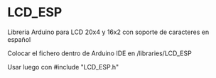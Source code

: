 # LCD_ESP
Libreria Arduino para LCD 20x4 y 16x2 con soporte de caracteres en español

Colocar el fichero dentro de Arduino IDE en /libraries/LCD_ESP

Usar luego con #include "LCD_ESP.h"
